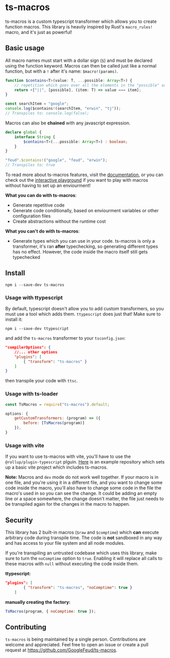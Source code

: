 # ts-macros

ts-macros is a custom typescript transformer which allows you to create function macros. This library is heavily inspired by Rust's `macro_rules!` macro, and it's just as powerful!

## Basic usage

All macro names must start with a dollar sign (`$`) and must be declared using the function keyword. Macros can then be called just like a normal function, but with a `!` after it's name: `$macro!(params)`.

```ts
function $contains<T>(value: T, ...possible: Array<T>) {
    // repetition which goes over all the elements in the "possible" array
    return +["||", [possible], (item: T) => value === item];
}

const searchItem = "google";
console.log($contains!(searchItem, "erwin", "tj")); 
// Transpiles to: console.log(false);
```

Macros can also be **chained** with any javascript expression.

```ts
declare global {
    interface String {
        $contains<T>(...possible: Array<T>) : boolean;
    }
}

"feud".$contains!("google", "feud", "erwin");
// Transpiles to: true
```

To read more about ts-macros features, visit the [documentation](https://googlefeud.github.io/ts-macros/index.html), or you can check out the [interactive playground](https://googlefeud.github.io/ts-macros/playground/) if you want to play with macros without having to set up an enviourment!

**What you can do with ts-macros**:
- Generate repetitive code
- Generate code conditionally, based on enviourment variables or other configuration files
- Create abstractions without the runtime cost

**What you can't do with ts-macros**:
- Generate types which you can use in your code. ts-macros is only a transformer, it's ran **after** typechecking, so generating different types has no effect. However, the code inside the macro itself still gets typechecked

## Install

```
npm i --save-dev ts-macros
```

### Usage with ttypescript

By default, typescript doesn't allow you to add custom transformers, so you must use a tool which adds them. `ttypescript` does just that! Make sure to install it:

```
npm i --save-dev ttypescript
```

and add the `ts-macros` transformer to your `tsconfig.json`:

```json
"compilerOptions": {
    //... other options
    "plugins": [
        { "transform": "ts-macros" }
    ]
}
```

then transpile your code with `ttsc`.

### Usage with ts-loader

```js
const TsMacros = require("ts-macros").default;

options: {
    getCustomTransformers: (program) => ({
        before: [TsMacros(program)]
    }),
}
```

### Usage with vite

If you want to use ts-macros with vite, you'll have to use the `@rollup/plugin-typescript` plguin. [Here](https://github.com/GoogleFeud/ts-macros-vite-example) is an example repository which sets up a basic vite project which includes ts-macros.

**Note:** Macros and `dev` mode do not work well together. If your macro is in one file, and you're using it in a different file, and you want to change some code inside the macro, you'll also have to change some code in the file the macro's used in so you can see the change. It could be adding an empty line or a space somewhere, the change doesn't matter, the file just needs to be transpiled again for the changes in the macro to happen.

## Security

This library has 2 built-in macros (`$raw` and `$comptime`) which **can** execute arbitrary code during transpile time. The code is **not** sandboxed in any way and has access to your file system and all node modules.

If you're transpiling an untrusted codebase which uses this library, make sure to turn the `noComptime` option to `true`. Enabling it will replace all calls to these macros with `null` without executing the code inside them.

**ttypescript:**
```json
"plugins": [
        { "transform": "ts-macros", "noComptime": true }
    ]
```

**manually creating the factory:**
```js
TsMacros(program, { noComptime: true });
```

## Contributing

`ts-macros` is being maintained by a single person. Contributions are welcome and appreciated. Feel free to open an issue or create a pull request at https://github.com/GoogleFeud/ts-macros.
